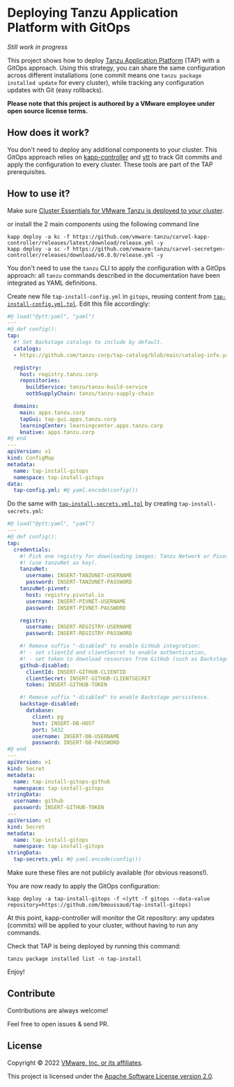 # Deploying Tanzu Application Platform with GitOps

_Still work in progress_

This project shows how to deploy
[Tanzu Application Platform](https://tanzu.vmware.com/application-platform) (TAP)
with a GitOps approach. Using this strategy, you can share the same configuration
across different installations
(one commit means one `tanzu package installed update` for every cluster),
while tracking any configuration updates with Git (easy rollbacks).

**Please note that this project is authored by a VMware employee under open source license terms.**

## How does it work?

You don't need to deploy any additional components to your cluster.
This GitOps approach relies on [kapp-controller](https://carvel.dev/kapp-controller/)
and [ytt](https://carvel.dev/ytt/) to track Git commits and apply the configuration
to every cluster. These tools are part of the TAP prerequisites.

## How to use it?

Make sure [Cluster Essentials for VMware Tanzu is deployed to your cluster](https://docs.vmware.com/en/Tanzu-Application-Platform/1.0/tap/GUID-install-general.html#install-cluster-essentials-for-vmware-tanzu-2).

or install the 2 main components using the following command line

```shell
kapp deploy -a kc -f https://github.com/vmware-tanzu/carvel-kapp-controller/releases/latest/download/release.yml -y
kapp deploy -a sc -f https://github.com/vmware-tanzu/carvel-secretgen-controller/releases/download/v0.8.0/release.yml -y
```
You don't need to use the `tanzu` CLI to apply the configuration with a GitOps approach:
all `tanzu` commands described in the documentation have been integrated as YAML definitions.

Create new file `tap-install-config.yml` in `gitops`, reusing content from [`tap-install-config.yml.tpl`](gitops/tap-install-config.yml.tpl).
Edit this file accordingly:

```yaml
#@ load("@ytt:yaml", "yaml")
---
#@ def config():
tap:
  #! Set Backstage catalogs to include by default.
  catalogs:
  - https://github.com/tanzu-corp/tap-catalog/blob/main/catalog-info.yaml

  registry:
    host: registry.tanzu.corp
    repositories:
      buildService: tanzu/tanzu-build-service
      ootbSupplyChain: tanzu/tanzu-supply-chain

  domains:
    main: apps.tanzu.corp
    tapGui: tap-gui.apps.tanzu.corp
    learningCenter: learningcenter.apps.tanzu.corp
    knative: apps.tanzu.corp
#@ end
---
apiVersion: v1
kind: ConfigMap
metadata:
  name: tap-install-gitops
  namespace: tap-install-gitops
data:
  tap-config.yml: #@ yaml.encode(config())
```

Do the same with [`tap-install-secrets.yml.tpl`](gitops/tap-install-secrets.yml.tpl)
by creating `tap-install-secrets.yml`:

```yaml
#@ load("@ytt:yaml", "yaml")
---
#@ def config():
tap:
  credentials:
    #! Pick one registry for downloading images: Tanzu Network or Pivotal Network
    #! (use tanzuNet as key).
    tanzuNet:
      username: INSERT-TANZUNET-USERNAME
      password: INSERT-TANZUNET-PASSWORD
    tanzuNet-pivnet:
      host: registry.pivotal.io
      username: INSERT-PIVNET-USERNAME
      password: INSERT-PIVNET-PASSWORD

    registry:
      username: INSERT-REGISTRY-USERNAME
      password: INSERT-REGISTRY-PASSWORD

    #! Remove suffix "-disabled" to enable GitHub integration:
    #! - set clientId and clientSecret to enable authentication,
    #! - set token to download resources from GitHub (such as Backstage catalogs).
    github-disabled:
      clientId: INSERT-GITHUB-CLIENTID
      clientSecret: INSERT-GITHUB-CLIENTSECRET
      token: INSERT-GITHUB-TOKEN

    #! Remove suffix "-disabled" to enable Backstage persistence.
    backstage-disabled:
      database:
        client: pg
        host: INSERT-DB-HOST
        port: 5432
        username: INSERT-DB-USERNAME
        password: INSERT-DB-PASSWORD
#@ end
---
apiVersion: v1
kind: Secret
metadata:
  name: tap-install-gitops-github
  namespace: tap-install-gitops
stringData:
  username: github
  password: INSERT-GITHUB-TOKEN
---
apiVersion: v1
kind: Secret
metadata:
  name: tap-install-gitops
  namespace: tap-install-gitops
stringData:
  tap-secrets.yml: #@ yaml.encode(config())
```

Make sure these files are not publicly available (for obvious reasons!).

You are now ready to apply the GitOps configuration:

```shell
kapp deploy -a tap-install-gitops -f <(ytt -f gitops --data-value repository=https://github.com/bmoussaud/tap-install-gitops)
```

At this point, kapp-controller will monitor the Git repository: any updates
(commits) will be applied to your cluster, without having to run any commands.

Check that TAP is being deployed by running this command:

```shell
tanzu package installed list -n tap-install
```

Enjoy!

## Contribute

Contributions are always welcome!

Feel free to open issues & send PR.

## License

Copyright &copy; 2022 [VMware, Inc. or its affiliates](https://vmware.com).

This project is licensed under the [Apache Software License version 2.0](https://www.apache.org/licenses/LICENSE-2.0).
